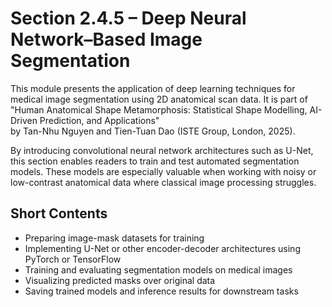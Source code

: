 # Section 2.4.5 – Deep Neural Network–Based Image Segmentation

This module presents the application of deep learning techniques for medical image segmentation using 2D anatomical scan data. It is part of  
"Human Anatomical Shape Metamorphosis: Statistical Shape Modelling, AI-Driven Prediction, and Applications"  
by Tan-Nhu Nguyen and Tien-Tuan Dao (ISTE Group, London, 2025).

By introducing convolutional neural network architectures such as U-Net, this section enables readers to train and test automated segmentation models. These models are especially valuable when working with noisy or low-contrast anatomical data where classical image processing struggles.

## Short Contents

- Preparing image-mask datasets for training  
- Implementing U-Net or other encoder-decoder architectures using PyTorch or TensorFlow  
- Training and evaluating segmentation models on medical images  
- Visualizing predicted masks over original data  
- Saving trained models and inference results for downstream tasks